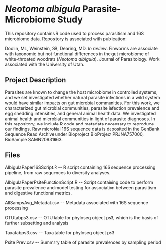 # <i>Neotoma albigula</i> Parasite-Microbiome Study
This repository contains R code used to process parasitism and 16S microbiome data.
Repository is associated with publication: 

Doolin, ML, Weinstein, SB, Dearing, MD. <i>In review</i>. Pinworms are associate with taxonomic but not functional differences in the gut microbiome of white-throated woodrats (<i>Neotoma albigula</i>). Journal of Parasitology. 
Work associated with the University of Utah.

## Project Description
Parasites are known to change the host microbiome in controlled systems, and we set investigated whether natural parasite infections in a wild system would have similar impacts on gut microbial communities. For this work, we characterized gut microbial communities, parasite infection prevalence and egg shedding intensities, and general animal health data. We investigated animal health and microbial communities in light of parasite diagnoses. In this repository, we include R code and metadata necessary to reproduce our findings. Raw microbial 16S sequence data is deposited in the GenBank Sequence Read Archive under Bioproject BioProject PRJNA757000, BioSample SAMN20931663. 

## Files

AlbigulaPaper16SScript.R -- R script containing 16S sequence processing pipeline, from raw sequences to diversity analyses.

AlbigulaPaperPsiteFunctionScript.R -- Script containing code to perform parasite prevalence and model testing for association between parasitism and digestive functional metrics. 

AllSampsAvg_Metadat.csv -- Metadata associated with 16S sequence processing

OTUtabps3.csv -- OTU table for phyloseq object ps3, which is the basis of further subsetting and analysis

Taxatabps3.csv -- Taxa table for phyloseq object ps3

Psite Prev.csv -- Summary table of parasite prevalences by sampling period
